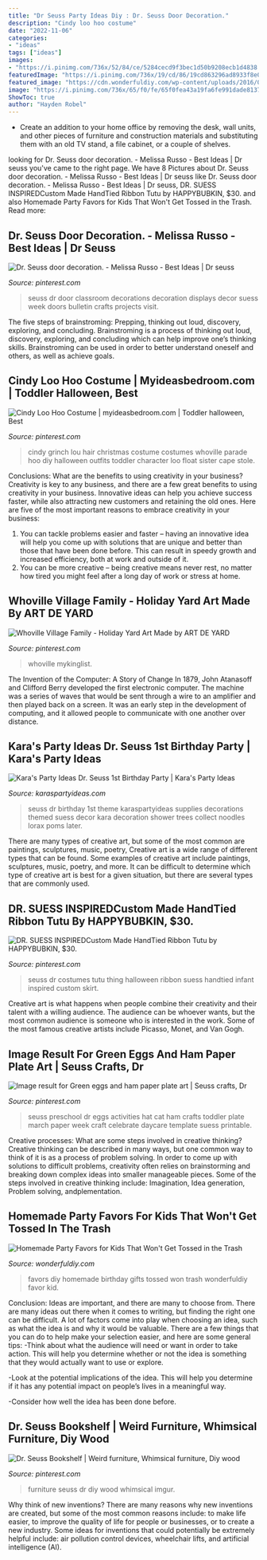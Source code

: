```yaml
---
title: "Dr Seuss Party Ideas Diy : Dr. Seuss Door Decoration."
description: "Cindy loo hoo costume"
date: "2022-11-06"
categories:
- "ideas"
tags: ["ideas"]
images:
- "https://i.pinimg.com/736x/52/84/ce/5284cecd9f3bec1d50b9208ecb1d4838.jpg"
featuredImage: "https://i.pinimg.com/736x/19/cd/86/19cd863296ad8933f8e0495857c314d5.jpg"
featured_image: "https://cdn.wonderfuldiy.com/wp-content/uploads/2016/01/Gumball-Jar-Party-Favors.png"
image: "https://i.pinimg.com/736x/65/f0/fe/65f0fea43a19fa6fe991dade81374f12.jpg"
ShowToc: true
author: "Hayden Robel"
---
```



- Create an addition to your home office by removing the desk, wall units, and other pieces of furniture and construction materials and substituting them with an old TV stand, a file cabinet, or a couple of shelves.

	

		
looking for Dr. Seuss door decoration. - Melissa Russo - Best Ideas | Dr seuss you've came to the right page. We have 8 Pictures about Dr. Seuss door decoration. - Melissa Russo - Best Ideas | Dr seuss like Dr. Seuss door decoration. - Melissa Russo - Best Ideas | Dr seuss, DR. SUESS INSPIREDCustom Made HandTied Ribbon Tutu by HAPPYBUBKIN, $30. and also Homemade Party Favors for Kids That Won&#039;t Get Tossed in the Trash. Read more:
		
    
## Dr. Seuss Door Decoration. - Melissa Russo - Best Ideas | Dr Seuss

<img loading=lazy src="https://i.pinimg.com/736x/52/84/ce/5284cecd9f3bec1d50b9208ecb1d4838.jpg" onerror="this.onerror=null;this.src='https://tse2.mm.bing.net/th?id=OIP.ajxMMmyDfiyVZT3fIUgKqwHaNK&amp;pid=15.1';" alt="Dr. Seuss door decoration. - Melissa Russo - Best Ideas | Dr seuss">

_Source: pinterest.com_

>seuss dr door classroom decorations decoration displays decor suess week doors bulletin crafts projects visit. 

	

The five steps of brainstroming: Prepping, thinking out loud, discovery, exploring, and concluding.
Brainstroming is a process of thinking out loud, discovery, exploring, and concluding which can help improve one’s thinking skills. Brainstroming can be used in order to better understand oneself and others, as well as achieve goals.

    
## Cindy Loo Hoo Costume | Myideasbedroom.com | Toddler Halloween, Best

<img loading=lazy src="https://i.pinimg.com/736x/65/f0/fe/65f0fea43a19fa6fe991dade81374f12.jpg" onerror="this.onerror=null;this.src='https://tse2.mm.bing.net/th?id=OIP.CfIAPDcryniu3W6lQcHoxwAAAA&amp;pid=15.1';" alt="Cindy Loo Hoo Costume | myideasbedroom.com | Toddler halloween, Best">

_Source: pinterest.com_

>cindy grinch lou hair christmas costume costumes whoville parade hoo diy halloween outfits toddler character loo float sister cape stole. 

	

Conclusions: What are the benefits to using creativity in your business?
Creativity is key to any business, and there are a few great benefits to using creativity in your business. Innovative ideas can help you achieve success faster, while also attracting new customers and retaining the old ones. Here are five of the most important reasons to embrace creativity in your business: 

1. You can tackle problems easier and faster – having an innovative idea will help you come up with solutions that are unique and better than those that have been done before. This can result in speedy growth and increased efficiency, both at work and outside of it. 
2. You can be more creative – being creative means never rest, no matter how tired you might feel after a long day of work or stress at home.

    
## Whoville Village Family - Holiday Yard Art Made By ART DE YARD

<img loading=lazy src="https://i.pinimg.com/736x/19/cd/86/19cd863296ad8933f8e0495857c314d5.jpg" onerror="this.onerror=null;this.src='https://tse3.mm.bing.net/th?id=OIP.g8YpyqbFDV9oz_Rll2ezWgHaJ4&amp;pid=15.1';" alt="Whoville Village Family - Holiday Yard Art Made by ART DE YARD">

_Source: pinterest.com_

>whoville mykinglist. 

	

The Invention of the Computer: A Story of Change
In 1879, John Atanasoff and Clifford Berry developed the first electronic computer. The machine was a series of waves that would be sent through a wire to an amplifier and then played back on a screen. It was an early step in the development of computing, and it allowed people to communicate with one another over distance.

    
## Kara&#039;s Party Ideas Dr. Seuss 1st Birthday Party | Kara&#039;s Party Ideas

<img loading=lazy src="http://www.karaspartyideas.com/wp-content/uploads/2012/05/577750_3873184067648_1220067794_33623766_1550447019_n_600x925.jpg" onerror="this.onerror=null;this.src='https://tse4.mm.bing.net/th?id=OIP.spyKNn_AQPVoVfUl5YntngHaLa&amp;pid=15.1';" alt="Kara&#039;s Party Ideas Dr. Seuss 1st Birthday Party | Kara&#039;s Party Ideas">

_Source: karaspartyideas.com_

>seuss dr birthday 1st theme karaspartyideas supplies decorations themed suess decor kara decoration shower trees collect noodles lorax poms later. 

	

There are many types of creative art, but some of the most common are paintings, sculptures, music, poetry,
Creative art is a wide range of different types that can be found. Some examples of creative art include paintings, sculptures, music, poetry, and more. It can be difficult to determine which type of creative art is best for a given situation, but there are several types that are commonly used.

    
## DR. SUESS INSPIREDCustom Made HandTied Ribbon Tutu By HAPPYBUBKIN, $30.

<img loading=lazy src="https://i.pinimg.com/736x/1c/6f/ca/1c6fca9741a578d8dff958f98d7b2ab2--ribbon-tutu-garlic-clove.jpg" onerror="this.onerror=null;this.src='https://tse3.mm.bing.net/th?id=OIP.yqzIfvSu64KwhGLYSjx7FAHaJ3&amp;pid=15.1';" alt="DR. SUESS INSPIREDCustom Made HandTied Ribbon Tutu by HAPPYBUBKIN, $30.">

_Source: pinterest.com_

>seuss dr costumes tutu thing halloween ribbon suess handtied infant inspired custom skirt. 

	

Creative art is what happens when people combine their creativity and their talent with a willing audience. The audience can be whoever wants, but the most common audience is someone who is interested in the work. Some of the most famous creative artists include Picasso, Monet, and Van Gogh.

    
## Image Result For Green Eggs And Ham Paper Plate Art | Seuss Crafts, Dr

<img loading=lazy src="https://i.pinimg.com/736x/af/9a/d1/af9ad1140e750f419b7a42bef97382ed.jpg" onerror="this.onerror=null;this.src='https://tse1.mm.bing.net/th?id=OIP.2sn-WZO7SWwIdwKCUP-7fQHaFj&amp;pid=15.1';" alt="Image result for Green eggs and ham paper plate art | Seuss crafts, Dr">

_Source: pinterest.com_

>seuss preschool dr eggs activities hat cat ham crafts toddler plate march paper week craft celebrate daycare template suess printable. 

	

Creative processes: What are some steps involved in creative thinking?
Creative thinking can be described in many ways, but one common way to think of it is as a process of problem solving. In order to come up with solutions to difficult problems, creativity often relies on brainstorming and breaking down complex ideas into smaller manageable pieces. Some of the steps involved in creative thinking include: Imagination, Idea generation, Problem solving, andplementation.

    
## Homemade Party Favors For Kids That Won&#039;t Get Tossed In The Trash

<img loading=lazy src="https://cdn.wonderfuldiy.com/wp-content/uploads/2016/01/Gumball-Jar-Party-Favors.png" onerror="this.onerror=null;this.src='https://tse4.mm.bing.net/th?id=OIP.4K81NZIcHHzT2ngMueNx8wHaLD&amp;pid=15.1';" alt="Homemade Party Favors for Kids That Won&#039;t Get Tossed in the Trash">

_Source: wonderfuldiy.com_

>favors diy homemade birthday gifts tossed won trash wonderfuldiy favor kid. 

	

Conclusion: Ideas are important, and there are many to choose from.
There are many ideas out there when it comes to writing, but finding the right one can be difficult. A lot of factors come into play when choosing an idea, such as what the idea is and why it would be valuable. There are a few things that you can do to help make your selection easier, and here are some general tips:
-Think about what the audience will need or want in order to take action. This will help you determine whether or not the idea is something that they would actually want to use or explore.

-Look at the potential implications of the idea. This will help you determine if it has any potential impact on people’s lives in a meaningful way.

-Consider how well the idea has been done before.

    
## Dr. Seuss Bookshelf | Weird Furniture, Whimsical Furniture, Diy Wood

<img loading=lazy src="https://i.pinimg.com/736x/90/20/90/902090b5012156320d748af8b056891f.jpg" onerror="this.onerror=null;this.src='https://tse3.mm.bing.net/th?id=OIP.-f6HtFQTdSH_wgGE7uhrwgHaNK&amp;pid=15.1';" alt="Dr. Seuss Bookshelf | Weird furniture, Whimsical furniture, Diy wood">

_Source: pinterest.com_

>furniture seuss dr diy wood whimsical imgur. 

	

Why think of new inventions?
There are many reasons why new inventions are created, but some of the most common reasons include: to make life easier, to improve the quality of life for people or businesses, or to create a new industry. Some ideas for inventions that could potentially be extremely helpful include: air pollution control devices, wheelchair lifts, and artificial intelligence (AI).

